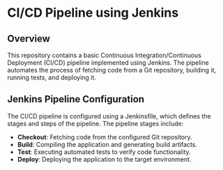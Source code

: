 #  CI/CD Pipeline using Jenkins

## Overview
This repository contains a basic Continuous Integration/Continuous Deployment (CI/CD) pipeline implemented using Jenkins. The pipeline automates the process of fetching code from a Git repository, building it, running tests, and deploying it.

## Jenkins Pipeline Configuration
The CI/CD pipeline is configured using a Jenkinsfile, which defines the stages and steps of the pipeline. The pipeline stages include:
- **Checkout**: Fetching code from the configured Git repository.
- **Build**: Compiling the application and generating build artifacts.
- **Test**: Executing automated tests to verify code functionality.
- **Deploy**: Deploying the application to the target environment.

